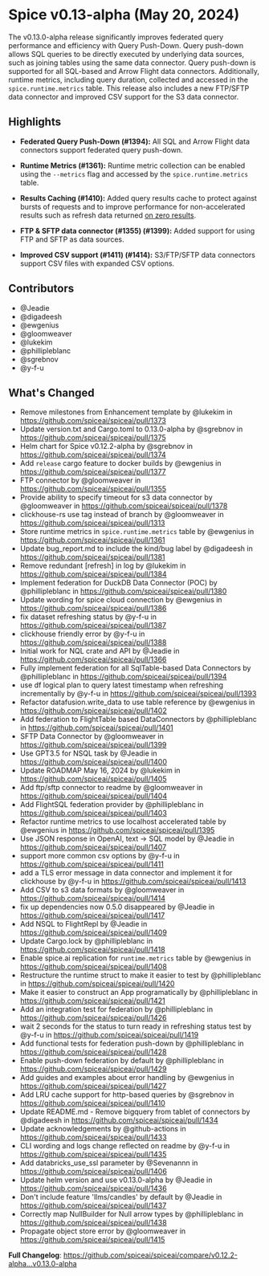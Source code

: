 # Spice v0.13-alpha (May 20, 2024)

The v0.13.0-alpha release significantly improves federated query performance and efficiency with Query Push-Down. Query push-down allows SQL queries to be directly executed by underlying data sources, such as joining tables using the same data connector. Query push-down is supported for all SQL-based and Arrow Flight data connectors. Additionally, runtime metrics, including query duration, collected and accessed in the `spice.runtime.metrics` table. This release also includes a new FTP/SFTP data connector and improved CSV support for the S3 data connector.

## Highlights

- **Federated Query Push-Down (#1394):** All SQL and Arrow Flight data connectors support federated query push-down.

- **Runtime Metrics (#1361):** Runtime metric collection can be enabled using the `--metrics` flag and accessed by the `spice.runtime.metrics` table.

- **Results Caching (#1410):** Added query results cache to protect against bursts of requests and to improve performance for non-accelerated results such as refresh data returned [on zero results](https://docs.spiceai.org/data-accelerators/data-refresh#behavior-on-zero-results).

- **FTP & SFTP data connector (#1355) (#1399):** Added support for using FTP and SFTP as data sources.

- **Improved CSV support (#1411) (#1414):** S3/FTP/SFTP data connectors support CSV files with expanded CSV options.

## Contributors

- @Jeadie
- @digadeesh
- @ewgenius
- @gloomweaver
- @lukekim
- @phillipleblanc
- @sgrebnov
- @y-f-u

## What's Changed

- Remove milestones from Enhancement template by @lukekim in https://github.com/spiceai/spiceai/pull/1373
- Update version.txt and Cargo.toml to 0.13.0-alpha by @sgrebnov in https://github.com/spiceai/spiceai/pull/1375
- Helm chart for Spice v0.12.2-alpha by @sgrebnov in https://github.com/spiceai/spiceai/pull/1374
- Add `release` cargo feature to docker builds by @ewgenius in https://github.com/spiceai/spiceai/pull/1377
- FTP connector by @gloomweaver in https://github.com/spiceai/spiceai/pull/1355
- Provide ability to specify timeout for s3 data connector by @gloomweaver in https://github.com/spiceai/spiceai/pull/1378
- clickhouse-rs use tag instead of branch by @gloomweaver in https://github.com/spiceai/spiceai/pull/1313
- Store runtime metrics in `spice.runtime.metrics` table by @ewgenius in https://github.com/spiceai/spiceai/pull/1361
- Update bug_report.md to include the kind/bug label by @digadeesh in https://github.com/spiceai/spiceai/pull/1381
- Remove redundant [refresh] in log by @lukekim in https://github.com/spiceai/spiceai/pull/1384
- Implement federation for DuckDB Data Connector (POC) by @phillipleblanc in https://github.com/spiceai/spiceai/pull/1380
- Update wording for spice cloud connection by @ewgenius in https://github.com/spiceai/spiceai/pull/1386
- fix dataset refreshing status by @y-f-u in https://github.com/spiceai/spiceai/pull/1387
- clickhouse friendly error by @y-f-u in https://github.com/spiceai/spiceai/pull/1388
- Initial work for NQL crate and API by @Jeadie in https://github.com/spiceai/spiceai/pull/1366
- Fully implement federation for all SqlTable-based Data Connectors by @phillipleblanc in https://github.com/spiceai/spiceai/pull/1394
- use df logical plan to query latest timestamp when refreshing incrementally by @y-f-u in https://github.com/spiceai/spiceai/pull/1393
- Refactor datafusion.write_data to use table reference by @ewgenius in https://github.com/spiceai/spiceai/pull/1402
- Add federation to FlightTable based DataConnectors by @phillipleblanc in https://github.com/spiceai/spiceai/pull/1401
- SFTP Data Connector by @gloomweaver in https://github.com/spiceai/spiceai/pull/1399
- Use GPT3.5 for NSQL task by @Jeadie in https://github.com/spiceai/spiceai/pull/1400
- Update ROADMAP May 16, 2024 by @lukekim in https://github.com/spiceai/spiceai/pull/1405
- Add ftp/sftp connector to readme by @gloomweaver in https://github.com/spiceai/spiceai/pull/1404
- Add FlightSQL federation provider by @phillipleblanc in https://github.com/spiceai/spiceai/pull/1403
- Refactor runtime metrics to use localhost accelerated table by @ewgenius in https://github.com/spiceai/spiceai/pull/1395
- Use JSON response in OpenAI, text -> SQL model by @Jeadie in https://github.com/spiceai/spiceai/pull/1407
- support more common csv options by @y-f-u in https://github.com/spiceai/spiceai/pull/1411
- add a TLS error message in data connector and implement it for clickhouse by @y-f-u in https://github.com/spiceai/spiceai/pull/1413
- Add CSV to s3 data formats by @gloomweaver in https://github.com/spiceai/spiceai/pull/1414
- fix up dependencies now 0.5.0 disappeared by @Jeadie in https://github.com/spiceai/spiceai/pull/1417
- Add NSQL to FlightRepl by @Jeadie in https://github.com/spiceai/spiceai/pull/1409
- Update Cargo.lock by @phillipleblanc in https://github.com/spiceai/spiceai/pull/1418
- Enable spice.ai replication for `runtime.metrics` table by @ewgenius in https://github.com/spiceai/spiceai/pull/1408
- Restructure the runtime struct to make it easier to test by @phillipleblanc in https://github.com/spiceai/spiceai/pull/1420
- Make it easier to construct an App programatically by @phillipleblanc in https://github.com/spiceai/spiceai/pull/1421
- Add an integration test for federation by @phillipleblanc in https://github.com/spiceai/spiceai/pull/1426
- wait 2 seconds for the status to turn ready in refreshing status test by @y-f-u in https://github.com/spiceai/spiceai/pull/1419
- Add functional tests for federation push-down by @phillipleblanc in https://github.com/spiceai/spiceai/pull/1428
- Enable push-down federation by default by @phillipleblanc in https://github.com/spiceai/spiceai/pull/1429
- Add guides and examples about error handling by @ewgenius in https://github.com/spiceai/spiceai/pull/1427
- Add LRU cache support for http-based queries  by @sgrebnov in https://github.com/spiceai/spiceai/pull/1410
- Update README.md - Remove bigquery from tablet of connectors by @digadeesh in https://github.com/spiceai/spiceai/pull/1434
- Update acknowledgements by @github-actions in https://github.com/spiceai/spiceai/pull/1433
- CLI wording and logs change reflected on readme by @y-f-u in https://github.com/spiceai/spiceai/pull/1435
- Add databricks_use_ssl parameter by @Sevenannn in https://github.com/spiceai/spiceai/pull/1406
- Update helm version and use v0.13.0-alpha by @Jeadie in https://github.com/spiceai/spiceai/pull/1436
- Don't include feature 'llms/candles' by default by @Jeadie in https://github.com/spiceai/spiceai/pull/1437
- Correctly map NullBuilder for Null arrow types by @phillipleblanc in https://github.com/spiceai/spiceai/pull/1438
- Propagate object store error by @gloomweaver in https://github.com/spiceai/spiceai/pull/1415

**Full Changelog**: https://github.com/spiceai/spiceai/compare/v0.12.2-alpha...v0.13.0-alpha
